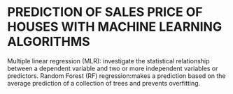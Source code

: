 # PREDICTION OF SALES PRICE OF HOUSES WITH MACHINE LEARNING ALGORITHMS

Multiple linear regression (MLR): investigate the statistical relationship between a dependent variable and two or more independent variables or predictors.
Random Forest (RF) regression:makes a prediction based on the average prediction of a collection of trees
and prevents overfitting.
